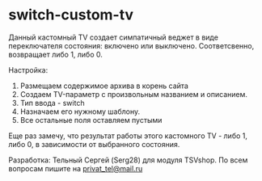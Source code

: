 # switch-custom-tv
Данный кастомный TV создает симпатичный веджет в виде переключателя состояния: включено или выключено. Соответсвенно, возвращает либо 1, либо 0.

Настройка:
1. Размещаем содержимое архива в корень сайта
2. Создаем TV-параметр с произвольным названием и описанием.
3. Тип ввода - switch
4. Назначаем его нужному шаблону.
5. Все остальные поля оставляем пустыми


Еще раз замечу, что результат работы этого кастомного TV - либо 1, либо 0, в зависимости от выбранного состояния.

Разработка: Тельный Сергей (Serg28) для модуля TSVshop.
По всем вопросам пишите на privat_tel@mail.ru
